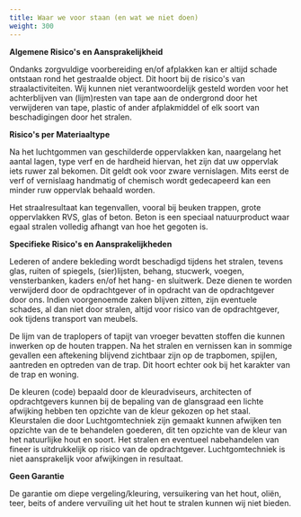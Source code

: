 ```yaml
---
title: Waar we voor staan (en wat we niet doen)
weight: 300
---
```

**Algemene Risico's en Aansprakelijkheid**

Ondanks zorgvuldige voorbereiding en/of afplakken kan er altijd schade ontstaan rond het gestraalde object. Dit hoort bij de risico's van straalactiviteiten. Wij kunnen niet verantwoordelijk gesteld worden voor het achterblijven van (lijm)resten van tape aan de ondergrond door het verwijderen van tape, plastic of ander afplakmiddel of elk soort van beschadigingen door het stralen.

**Risico's per Materiaaltype**

Na het luchtgommen van geschilderde oppervlakken kan, naargelang het aantal lagen, type verf en de hardheid hiervan, het zijn dat uw oppervlak iets ruwer zal bekomen. Dit geldt ook voor zware vernislagen. Mits eerst de verf of vernislaag handmatig of chemisch wordt gedecapeerd kan een minder ruw oppervlak behaald worden.

Het straalresultaat kan tegenvallen, vooral bij beuken trappen, grote oppervlakken RVS, glas of beton. Beton is een speciaal natuurproduct waar egaal stralen volledig afhangt van hoe het gegoten is.

**Specifieke Risico's en Aansprakelijkheden**

Lederen of andere bekleding wordt beschadigd tijdens het stralen, tevens glas, ruiten of spiegels, (sier)lijsten, behang, stucwerk, voegen, vensterbanken, kaders en/of het hang- en sluitwerk. Deze dienen te worden verwijderd door de opdrachtgever of in opdracht van de opdrachtgever door ons. Indien voorgenoemde zaken blijven zitten, zijn eventuele schades, al dan niet door stralen, altijd voor risico van de opdrachtgever, ook tijdens transport van meubels.

De lijm van de traplopers of tapijt van vroeger bevatten stoffen die kunnen inwerken op de houten trappen. Na het stralen en vernissen kan in sommige gevallen een aftekening blijvend zichtbaar zijn op de trapbomen, spijlen, aantreden en optreden van de trap. Dit hoort echter ook bij het karakter van de trap en woning.

De kleuren (code) bepaald door de kleuradviseurs, architecten of opdrachtgevers kunnen bij de bepaling van de glansgraad een lichte afwijking hebben ten opzichte van de kleur gekozen op het staal. Kleurstalen die door Luchtgomtechniek zijn gemaakt kunnen afwijken ten opzichte van de te behandelen goederen, dit ten opzichte van de kleur van het natuurlijke hout en soort. Het stralen en eventueel nabehandelen van fineer is uitdrukkelijk op risico van de opdrachtgever. Luchtgomtechniek is niet aansprakelijk voor afwijkingen in resultaat.

**Geen Garantie**

De garantie om diepe vergeling/kleuring, versuikering van het hout, oliën, teer, beits of andere vervuiling uit het hout te stralen kunnen wij niet bieden.
